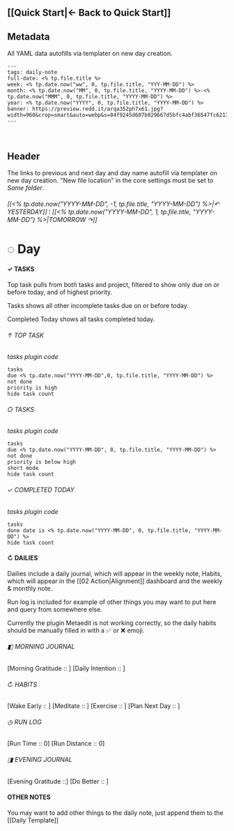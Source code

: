 [[Quick Start|← Back to Quick Start]]
---
## Metadata
All YAML data autofills via templater on new day creation.
```
---
tags: daily-note
full-date: <% tp.file.title %>
week: <% tp.date.now("ww", 0, tp.file.title, "YYY-MM-DD") %>
month: <% tp.date.now("MM", 0, tp.file.title, "YYYY-MM-DD") %>-<% tp.date.now("MMM", 0, tp.file.title, "YYYY-MM-DD") %>
year: <% tp.date.now("YYYY", 0, tp.file.title, "YYYY-MM-DD") %>
banner: https://preview.redd.it/arqa352ph7x61.jpg?width=960&crop=smart&auto=webp&s=84f9245d607b029667d5bfc4abf36547fc6213de
---
```
⠀
## Header
The links to previous and next day and day name autofill via templater on new day creation. "New file location" in the core settings must be set to *Same folder*.
###### [[<% tp.date.now("YYYY-MM-DD", -1, tp.file.title, "YYYY-MM-DD") %>|↶ YESTERDAY]] ⁝ [[<% tp.date.now("YYYY-MM-DD", 1, tp.file.title, "YYYY-MM-DD") %>|TOMORROW ↷]]
# ◌ Day

#### ✓  TASKS
Top task pulls from both tasks and project, filtered to show only due on or before today, and of highest priority.

Tasks shows all other incomplete tasks due on or before today.

Completed Today shows all tasks completed today.

######  ↑ TOP TASK
*tasks plugin code*
```
tasks
due <% tp.date.now("YYYY-MM-DD",0, tp.file.title, "YYYY-MM-DD") %>
not done
priority is high
hide task count
```
###### ○ TASKS
*tasks plugin code*
```
tasks
due <% tp.date.now("YYYY-MM-DD", 0, tp.file.title, "YYYY-MM-DD") %>
not done
priority is below high
short mode
hide task count
```
###### ✓ COMPLETED TODAY
*tasks plugin code*
```
tasks
done date is <% tp.date.now("YYYY-MM-DD", 0, tp.file.title, "YYYY-MM-DD") %>
hide task count
```
####  ↻ DAILIES
Dailies include a daily journal, which will appear in the weekly note, Habits, which will appear in the [[02 Action|Alignment]] dashboard and the weekly & monthly note.

Run log is included for example of other things you may want to put here and query from somewhere else.

Currently the plugin Metaedit is not working correctly, so the daily habits should be manually filled in with a ✅ or ❌ emoji.

###### ◧ MORNING JOURNAL
[Morning Gratitude :: ]
[Daily Intention :: ]

###### ↻ HABITS
[Wake Early :: ]
[Meditate :: ]
[Exercise :: ]
[Plan Next Day :: ]

###### ◷ RUN LOG
[Run Time :: 0]
[Run Distance :: 0]

###### ◨ EVENING JOURNAL
[Evening Gratitude ::]
[Do Better :: ]

####  OTHER NOTES
You may want to add other things to the daily note, just append them to the [[Daily Template]]